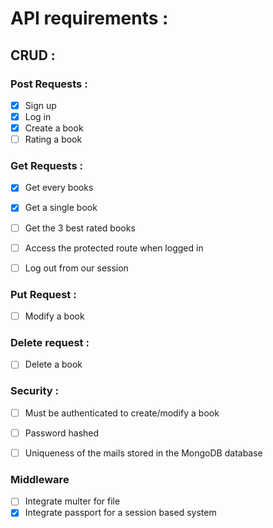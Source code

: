 # API requirements : 

## CRUD : 

### Post Requests :

- [X] Sign up 
- [X] Log in
- [X] Create a book 
- [ ] Rating a book 

### Get Requests : 

- [X] Get every books
- [X] Get a single book
- [ ] Get the 3 best rated books
- [ ] Access the protected route when logged in
- [ ] Log out from our session 


### Put Request :

- [ ] Modify a book

### Delete request : 

- [ ] Delete a book 

### Security : 

- [ ] Must be authenticated to create/modify a book 
- [ ] Password hashed 
- [ ] Uniqueness of the mails stored in the MongoDB database


### Middleware 

- [ ] Integrate multer for file 
- [X] Integrate passport for a session based system